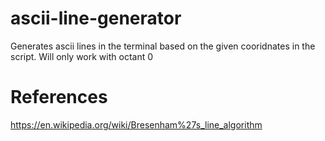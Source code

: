 # ascii-line-generator
Generates ascii lines in the terminal based on the given cooridnates in the script. Will only work with octant 0
# References
https://en.wikipedia.org/wiki/Bresenham%27s_line_algorithm
